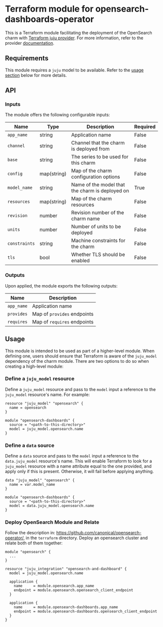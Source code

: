 # Terraform module for opensearch-dashboards-operator

This is a Terraform module facilitating the deployment of the OpenSearch charm with [Terraform juju provider](https://github.com/juju/terraform-provider-juju/). For more information, refer to the provider [documentation](https://registry.terraform.io/providers/juju/juju/latest/docs). 

## Requirements
This module requires a `juju` model to be available. Refer to the [usage section](#usage) below for more details.

## API

### Inputs
The module offers the following configurable inputs:

| Name          | Type        | Description | Required |
|---------------|-------------| - | - |
| `app_name`    | string      | Application name | False |
| `channel`     | string      | Channel that the charm is deployed from | False |
| `base`        | string      | The series to be used for this charm | False |
| `config`      | map(string) | Map of the charm configuration options | False |
| `model_name`  | string      | Name of the model that the charm is deployed on | True |
| `resources`   | map(string) | Map of the charm resources | False |
| `revision`    | number      | Revision number of the charm name | False |
| `units`       | number      | Number of units to be deployed | False |
| `constraints` | string      | Machine constraints for the charm | False |
| `tls`         | bool        | Whether TLS should be enabled | False |


### Outputs
Upon applied, the module exports the following outputs:

| Name | Description |
| - | - |
| `app_name`|  Application name |
| `provides`| Map of `provides` endpoints |
| `requires`| Map of `requires` endpoints |

## Usage

This module is intended to be used as part of a higher-level module. When defining one, users should ensure that Terraform is aware of the `juju_model` dependency of the charm module. There are two options to do so when creating a high-level module:

### Define a `juju_model` resource
Define a `juju_model` resource and pass to the `model` input a reference to the `juju_model` resource's name. For example:

```
resource "juju_model" "opensearch" {
  name = opensearch
}

module "opensearch-dashboards" {
  source = "<path-to-this-directory>"
  model = juju_model.opensearch.name
}
```

### Define a `data` source
Define a `data` source and pass to the `model` input a reference to the `data.juju_model` resource's name. This will enable Terraform to look for a `juju_model` resource with a name attribute equal to the one provided, and apply only if this is present. Otherwise, it will fail before applying anything.

```
data "juju_model" "opensearch" {
  name = var.model_name
}

module "opensearch-dashboards" {
  source = "<path-to-this-directory>"
  model = data.juju_model.opensearch.name
}
```

### Deploy OpenSearch Module and Relate

Follow the description in: https://github.com/canonical/opensearch-operator/, in the `terraform` directory. Deploy an opensearch
cluster and relate both of them together:

```
module "opensearch" {
  ...
}

resource "juju_integration" "opensearch-and-dashboard" {
  model = juju_model.opensearch.name

  application {
    name     = module.opensearch.app_name
    endpoint = module.opensearch.opensearch_client_endpoint
  }

  application {
    name     = module.opensearch-dashboards.app_name
    endpoint = module.opensearch-dashboards.opensearch_client_endpoint
  }
}
```
